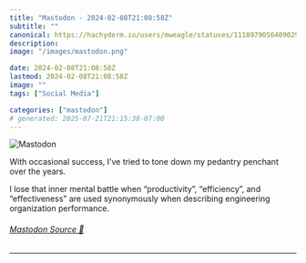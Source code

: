 ```yaml
---
title: "Mastodon - 2024-02-08T21:08:58Z"
subtitle: ""
canonical: https://hachyderm.io/users/mweagle/statuses/111897905640902929
description:
image: "/images/mastodon.png"

date: 2024-02-08T21:08:58Z
lastmod: 2024-02-08T21:08:58Z
image: ""
tags: ["Social Media"]

categories: ["mastodon"]
# generated: 2025-07-21T21:15:38-07:00
---
```

![Mastodon](/images/mastodon.png)

<p>With occasional success, I’ve tried to tone down my pedantry penchant over the years.</p><p>I lose that inner mental battle when “productivity”, “efficiency”, and “effectiveness” are used synonymously when describing engineering organization performance.</p>


###### [Mastodon Source 🐘](https://hachyderm.io/@mweagle/111897905640902929)

___
